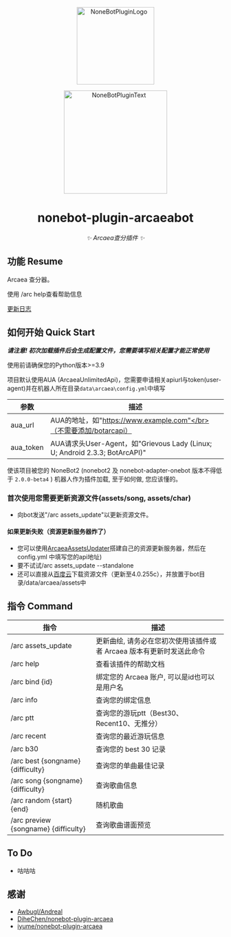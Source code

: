 <div align="center">
  <a href="https://v2.nonebot.dev/store"><img src="https://s2.loli.net/2022/06/16/opBDE8Swad5rU3n.png" width="180" height="180" alt="NoneBotPluginLogo"></a>
  <br>
  <p><img src="https://s2.loli.net/2022/06/16/xsVUGRrkbn1ljTD.png" width="240" alt="NoneBotPluginText"></p>
</div>

<div align="center">

# nonebot-plugin-arcaeabot

_✨ Arcaea查分插件 ✨_
</div>


## 功能 Resume

Arcaea 查分器。

使用 /arc help查看帮助信息

[更新日志](https://github.com/SEAFHMC/nonebot-plugin-arcaeabot/blob/v3.0.0/CHANGELOG.MD)

## 如何开始 Quick Start

***请注意! 初次加载插件后会生成配置文件，您需要填写相关配置才能正常使用***

使用前请确保您的Python版本>=3.9

项目默认使用AUA (ArcaeaUnlimitedApi)，您需要申请相关apiurl与token(user-agent)并在机器人所在目录`data\arcaea\config.yml`中填写

<div align="center">

| 参数               | 描述                                                         |
| ------------------ | ------------------------------------------------------------ |
| aua_url | AUA的地址，如"https://www.example.com"</br>（不需要添加/botarcapi） |
| aua_token | AUA请求头User-Agent，如"Grievous Lady (Linux; U; Android 2.3.3; BotArcAPI)" |

</div>

使该项目被您的 NoneBot2 (nonebot2 及 nonebot-adapter-onebot 版本不得低于 `2.0.0-beta4` ) 机器人作为插件加载, 至于如何做, 您应该懂的。

### 首次使用您需要更新资源文件(assets/song, assets/char)

- 向bot发送"/arc assets_update"以更新资源文件。
#### 如果更新失败（资源更新服务器炸了）
- 您可以使用[ArcaeaAssetsUpdater](https://github.com/SEAFHMC/ArcaeaAssetsUpdater)搭建自己的资源更新服务器，然后在 config.yml 中填写您的api地址)
- 要不试试/arc assets_update --standalone
- 还可以直接从[百度云](https://pan.baidu.com/s/1UWqU5S6tR7eG6s_fRK6Ksg?pwd=srhw)下载资源文件（更新至4.0.255c），并放置于bot目录/data/arcaea/assets中

## 指令 Command

<div align="center">

| 指令                                         | 描述                                                              |
| ------------------------------------------- | ------------------------------------------------------------      |
| /arc assets_update                          | 更新曲绘, 请务必在您初次使用该插件或者 Arcaea 版本有更新时发送此命令   |
| /arc help                                   | 查看该插件的帮助文档                                                |
| /arc bind {id}                              | 绑定您的 Arcaea 账户, 可以是id也可以是用户名                          |
| /arc info                                   | 查询您的绑定信息                                                   |
| /arc ptt                                    | 查询您的游玩ptt（Best30、Recent10、无推分）                         |
| /arc recent                                 | 查询您的最近游玩信息                                               |
| /arc b30                                    | 查询您的 best 30 记录                                              |
| /arc best {songname} {difficulty}           | 查询您的单曲最佳记录                                               |
| /arc song {songname} {difficulty}           | 查询歌曲信息                                                       |
| /arc random {start} {end}                   | 随机歌曲                                                          |
| /arc preview {songname} {difficulty}        | 查询歌曲谱面预览                                                          |

</div>
  
## To Do
- 咕咕咕

## 感谢

- [Awbugl/Andreal](https://github.com/Awbugl/Andreal)
- [DiheChen/nonebot-plugin-arcaea](https://github.com/DiheChen/nonebot-plugin-arcaea)
- [iyume/nonebot-plugin-arcaea](https://github.com/iyume/nonebot-plugin-arcaea)
